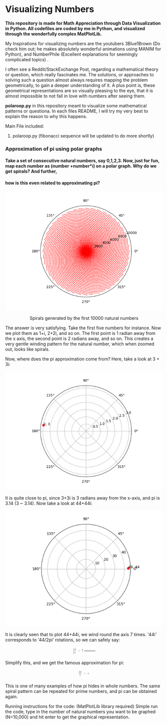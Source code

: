 # Visualizing Numbers


**This repository is made for Math Appreciation through Data Visualization in Python. All codefiles are coded by me in Python, and visualized through the
wonderfully complex MatPlotLib.**

My Inspirations for visualizing numbers are the youtubers 3Blue1Brown (Do check him out; he makes absolutely wonderful animations using MANIM for Python), 
and NumberPhile (Excellent explanations for seemingly complicated topics) .

I often see a Reddit/StackExchange Post, regarding a mathematical theory or question, which really fascinates me. The solutions, or approaches to solving such
a question almost always requires mapping the problem geometrically, to gain a deeper understanding of it. A plus point is, these geometrical representations
are so visually pleasing to the eye, that it is almost impossible to not fall in love with numbers after seeing them.


**polaroop.py** in this repository meant to visualize some mathematical patterns or questiona. In each files README, I will try my very best to
explain the reason to why this happens.

Main File included:
1. polaroop.py (fibonacci sequence will be updated to do more shortly)

### Approximation of pi using polar graphs
#### Take a set of consecutive natural numbers, say 0,1,2,3. Now, just for fun, map each number as (number +number*i) on a polar graph. Why do we get spirals? And further,
#### how is this even related to approximating pi?


<p align="center">
<img src="https://github.com/raquibk/Math_Visualization/blob/master/N10000.png" alt="Spirals generated by the first 10000 natural numbers"/>
</p>
<p align="center">
Spirals generated by the first 10000 natural numbers
</p>

The answer is very satisfying. Take the first five numbers for instance. Now we plot them as 1+i, 2+2i, and so on. The first point is 1 radian away from the x axis, the second
point is 2 radians away, and so on. This creates a very gentle winding pattern for the natural number, which when zoomed out, looks like spirals.

Now, where does the pi approximation come from? Here, take a look at 3 + 3i:


<p align="center">
<img src="https://github.com/raquibk/Math_Visualization/blob/master/N3.png" alt="3+3i"/>
</p>


It is quite close to pi, since 3+3i is 3 radians away from the x-axis, and pi is 3.14 (3 ~ 3.14). Now take a look at 44+44i:

<p align="center">
<img src="https://github.com/raquibk/Math_Visualization/blob/master/N44.png" alt="44+44i"/>
</p>

It is clearly seen that to plot 44+44i, we wind round the axis 7 times. '44i' corresponds to '44/2pi' rotations, so we can safely say:

<p align="center">
<img src="https://github.com/raquibk/Math_Visualization/blob/master/Nformula.png" alt="2pi"/>
</p>

Simplify this, and we get the famous approximation for pi:

<p align="center">
<img src="https://github.com/raquibk/Math_Visualization/blob/master/Nformula2.png" alt="pi"/>
</p>

This is one of many examples of how pi hides in whole numbers. The same spiral pattern can be repeated for prime numbers, and pi can be obtained again.

Running instructions for the code: (MatPlotLib library required) Simple run the code, type in the number of natural numbers you want to be graphed (N<10,000) and hit enter to get the graphical representation.





